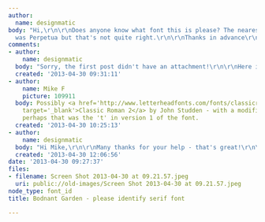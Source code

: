 ```yaml
---
author:
  name: designmatic
body: "Hi,\r\n\r\nDoes anyone know what font this is please? The nearest I could find
  was Perpetua but that's not quite right.\r\n\r\nThanks in advance\r\n\r\n"
comments:
- author:
    name: designmatic
  body: "Sorry, the first post didn't have an attachment!\r\n\r\nHere it is: http://designmatic.co.uk/bodnant/bodnant.jpg"
  created: '2013-04-30 09:31:11'
- author:
    name: Mike F
    picture: 109911
  body: Possibly <a href='http://www.letterheadfonts.com/fonts/classicroman2.php'
    target='_blank'>Classic Roman 2</a> by John Studden - with a modified 't'? Or
    perhaps that was the 't' in version 1 of the font.
  created: '2013-04-30 10:25:13'
- author:
    name: designmatic
  body: "Hi Mike,\r\n\r\nMany thanks for your help - that's great!\r\n\r\n"
  created: '2013-04-30 12:06:56'
date: '2013-04-30 09:27:37'
files:
- filename: Screen Shot 2013-04-30 at 09.21.57.jpeg
  uri: public://old-images/Screen Shot 2013-04-30 at 09.21.57.jpeg
node_type: font_id
title: Bodnant Garden - please identify serif font

---
```

